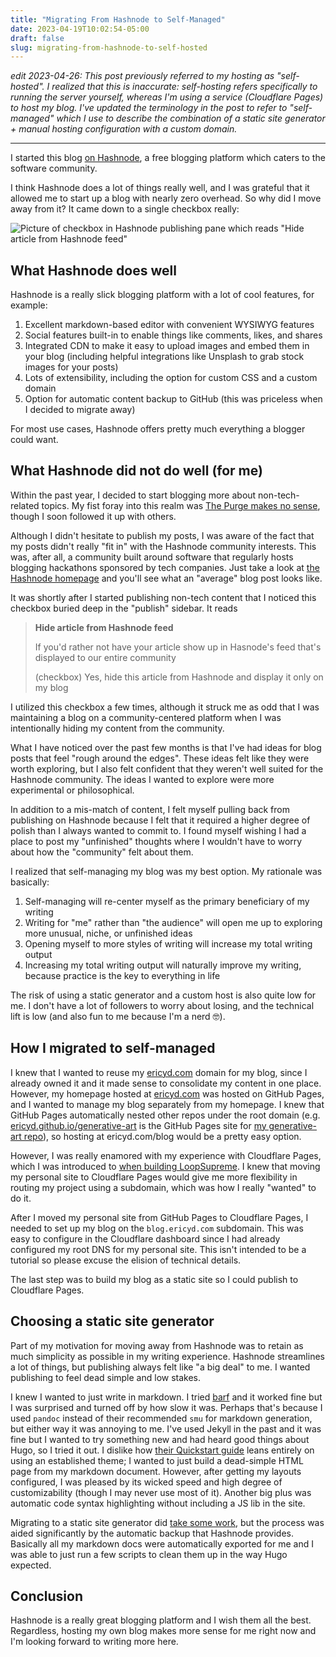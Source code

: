 ```yaml
---
title: "Migrating From Hashnode to Self-Managed"
date: 2023-04-19T10:02:54-05:00
draft: false
slug: migrating-from-hashnode-to-self-hosted
---
```


_edit 2023-04-26: This post previously referred to my hosting as "self-hosted". I realized that this is inaccurate: self-hosting refers specifically to running the server yourself, whereas I'm using a service (Cloudflare Pages) to host my blog. I've updated the terminology in the post to refer to "self-managed" which I use to describe the combination of a static site generator + manual hosting configuration with a custom domain._

---

I started this blog [on Hashnode](https://ericyd.hashnode.dev/), a free blogging platform which caters to the software community.

I think Hashnode does a lot of things really well, and I was grateful that it allowed me to start up a blog with nearly zero overhead. So why did I move away from it? It came down to a single checkbox really:

![Picture of checkbox in Hashnode publishing pane which reads "Hide article from Hashnode feed"](https://res.cloudinary.com/ericyd/image/upload/v1681916743/blog/Screenshot_2023-04-19_at_9.56.39_AM_bjhybg.png)

## What Hashnode does well

Hashnode is a really slick blogging platform with a lot of cool features, for example:

1. Excellent markdown-based editor with convenient WYSIWYG features
2. Social features built-in to enable things like comments, likes, and shares
3. Integrated CDN to make it easy to upload images and embed them in your blog (including helpful integrations like Unsplash to grab stock images for your posts)
4. Lots of extensibility, including the option for custom CSS and a custom domain
5. Option for automatic content backup to GitHub (this was priceless when I decided to migrate away)

For most use cases, Hashnode offers pretty much everything a blogger could want.

## What Hashnode did not do well (for me)

Within the past year, I decided to start blogging more about non-tech-related topics. My fist foray into this realm was [The Purge makes no sense](/the-purge-makes-no-sense/), though I soon followed it up with others.

Although I didn't hesitate to publish my posts, I was aware of the fact that my posts didn't really "fit in" with the Hashnode community interests. This was, after all, a community built around software that regularly hosts blogging hackathons sponsored by tech companies. Just take a look at [the Hashnode homepage](https://hashnode.com/) and you'll see what an "average" blog post looks like.

It was shortly after I started publishing non-tech content that I noticed this checkbox buried deep in the "publish" sidebar. It reads

> **Hide article from Hashnode feed**
>
> If you'd rather not have your article show up in Hasnode's feed that's displayed to our entire community
>
> (checkbox) Yes, hide this article from Hashnode and display it only on my blog

I utilized this checkbox a few times, although it struck me as odd that I was maintaining a blog on a community-centered platform when I was intentionally hiding my content from the community.

What I have noticed over the past few months is that I've had ideas for blog posts that feel "rough around the edges". These ideas felt like they were worth exploring, but I also felt confident that they weren't well suited for the Hashnode community. The ideas I wanted to explore were more experimental or philosophical.

In addition to a mis-match of content, I felt myself pulling back from publishing on Hashnode because I felt that it required a higher degree of polish than I always wanted to commit to. I found myself wishing I had a place to post my "unfinished" thoughts where I wouldn't have to worry about how the "community" felt about them.

I realized that self-managing my blog was my best option. My rationale was basically:

1. Self-managing will re-center myself as the primary beneficiary of my writing
2. Writing for "me" rather than "the audience" will open me up to exploring more unusual, niche, or unfinished ideas
3. Opening myself to more styles of writing will increase my total writing output
4. Increasing my total writing output will naturally improve my writing, because practice is the key to everything in life

The risk of using a static generator and a custom host is also quite low for me. I don't have a lot of followers to worry about losing, and the technical lift is low (and also fun to me because I'm a nerd 🤓).

## How I migrated to self-managed

I knew that I wanted to reuse my [ericyd.com](https://ericyd.com) domain for my blog, since I already owned it and it made sense to consolidate my content in one place. However, my homepage hosted at [ericyd.com](https://ericyd.com) was hosted on GitHub Pages, and I wanted to manage my blog separately from my homepage. I knew that GitHub Pages automatically nested other repos under the root domain (e.g. [ericyd.github.io/generative-art](https://ericyd.github.io/generative-art) is the GitHub Pages site for [my generative-art repo](https://github.com/ericyd/generative-art)), so hosting at ericyd.com/blog would be a pretty easy option.

However, I was really enamored with my experience with Cloudflare Pages, which I was introduced to [when building LoopSupreme](https://blog.ericyd.com/loop-supreme-part-12-v10-release-and-project-retro/#tech). I knew that moving my personal site to Cloudflare Pages would give me more flexibility in routing my project using a subdomain, which was how I really "wanted" to do it.

After I moved my personal site from GitHub Pages to Cloudflare Pages, I needed to set up my blog on the `blog.ericyd.com` subdomain. This was easy to configure in the Cloudflare dashboard since I had already configured my root DNS for my personal site. This isn't intended to be a tutorial so please excuse the elision of technical details.

The last step was to build my blog as a static site so I could publish to Cloudflare Pages.

## Choosing a static site generator

Part of my motivation for moving away from Hashnode was to retain as much simplicity as possible in my writing experience. Hashnode streamlines a lot of things, but publishing always felt like "a big deal" to me. I wanted publishing to feel dead simple and low stakes.

I knew I wanted to just write in markdown. I tried [barf](https://git.sr.ht/~bt/barf) and it worked fine but I was surprised and turned off by how slow it was. Perhaps that's because I used `pandoc` instead of their recommended `smu` for markdown generation, but either way it was annoying to me. I've used Jekyll in the past and it was fine but I wanted to try something new and had heard good things about Hugo, so I tried it out. I dislike how [their Quickstart guide](https://gohugo.io/getting-started/quick-start/) leans entirely on using an established theme; I wanted to just build a dead-simple HTML page from my markdown document. However, after getting my layouts configured, I was pleased by its wicked speed and high degree of customizability (though I may never use most of it). Another big plus was automatic code syntax highlighting without including a JS lib in the site.

Migrating to a static site generator did [take some work](https://github.com/ericyd/blog/pull/2), but the process was aided significantly by the automatic backup that Hashnode provides. Basically all my markdown docs were automatically exported for me and I was able to just run a few scripts to clean them up in the way Hugo expected.

## Conclusion

Hashnode is a really great blogging platform and I wish them all the best. Regardless, hosting my own blog makes more sense for me right now and I'm looking forward to writing more here.
